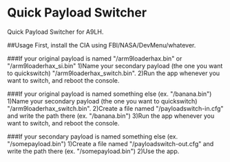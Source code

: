 # Quick Payload Switcher
Quick Payload Switcher for A9LH.

##Usage
First, install the CIA using FBI/NASA/DevMenu/whatever.

###If your original payload is named "/arm9loaderhax.bin" or "/arm9loaderhax_si.bin"
1)Name your secondary payload (the one you want to quickswitch) "/arm9loaderhax_switch.bin".
2)Run the app whenever you want to switch, and reboot the console.

###If your original payload is named something else (ex. "/banana.bin")
1)Name your secondary payload (the one you want to quickswitch) "/arm9loaderhax_switch.bin".
2)Create a file named "/payloadswitch-in.cfg" and write the path there (ex. "/banana.bin")
3)Run the app whenever you want to switch, and reboot the console.

###If your secondary payload is named something else (ex. "/somepayload.bin")
1)Create a file named "/payloadswitch-out.cfg" and write the path there (ex. "/somepayload.bin")
2)Use the app.

